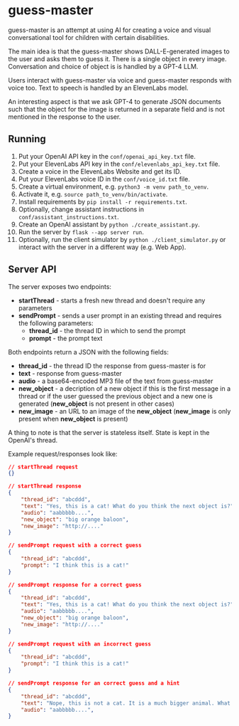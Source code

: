 # guess-master

guess-master is an attempt at using AI for creating a voice and visual conversational tool for children with
certain disabilities.

The main idea is that the guess-master shows DALL-E-generated images to the user and asks them to guess it.
There is a single object in every image. Conversation and choice of object is is handled by a GPT-4 LLM.

Users interact with guess-master via voice and guess-master responds with voice too. Text to speech
is handled by an ElevenLabs model.

An interesting aspect is that we ask GPT-4 to generate JSON documents such that the object
for the image is returned in a separate field and is not mentioned in the response to the user.

## Running
1. Put your OpenAI API key in the `conf/openai_api_key.txt` file.
2. Put your ElevenLabs API key in the `conf/elevenlabs_api_key.txt` file.
3. Create a voice in the ElevenLabs Website and get its ID.
4. Put your ElevenLabs voice ID in the `conf/voice_id.txt` file.
5. Create a virtual environment, e.g. `python3 -m venv path_to_venv`.
6. Activate it, e.g. `source path_to_venv/bin/activate`.
7. Install requirements by `pip install -r requirements.txt`.
8. Optionally, change assistant instructions in `conf/assistant_instructions.txt`.
9. Create an OpenAI assistant by `python ./create_assistant.py`. 
10. Run the server by `flask --app server run`. 
11. Optionally, run the client simulator by `python ./client_simulator.py` or interact with the server in a different way (e.g. Web App).

## Server API

The server exposes two endpoints:
 - **startThread** - starts a fresh new thread and doesn't require any parameters
 - **sendPrompt** - sends a user prompt in an existing thread and requires the following parameters:
    - **thread_id** - the thread ID in which to send the prompt
    - **prompt** - the prompt text

Both endpoints return a JSON with the following fields:
 - **thread_id** - the thread ID the response from guess-master is for
 - **text** - response from guess-master
 - **audio** - a base64-encoded MP3 file of the text from guess-master
 - **new_object** - a decription of a new object if this is the first message in a thread or if the user guessed the previous object and a new one is generated (**new_object** is not present in other cases)
 - **new_image** - an URL to an image of the **new_object** (**new_image** is only present when **new_object** is present)

A thing to note is that the server is stateless itself. State is kept in the OpenAI's thread.

Example request/responses look like:

```json
// startThread request
{}

// startThread response
{
    "thread_id": "abcddd",
    "text": "Yes, this is a cat! What do you think the next object is?",
    "audio": "aabbbbb....",
    "new_object": "big orange baloon",
    "new_image": "http://...."
}
```

```json
// sendPrompt request with a correct guess 
{
    "thread_id": "abcddd",
    "prompt": "I think this is a cat!"
}

// sendPrompt response for a correct guess
{
    "thread_id": "abcddd",
    "text": "Yes, this is a cat! What do you think the next object is?",
    "audio": "aabbbbb....",
    "new_object": "big orange baloon",
    "new_image": "http://...."
}
```

```json
// sendPrompt request with an incorrect guess 
{
    "thread_id": "abcddd",
    "prompt": "I think this is a cat!"
}

// sendPrompt response for an correct guess and a hint
{
    "thread_id": "abcddd",
    "text": "Nope, this is not a cat. It is a much bigger animal. What do you think it is",
    "audio": "aabbbbb....",
}
```
